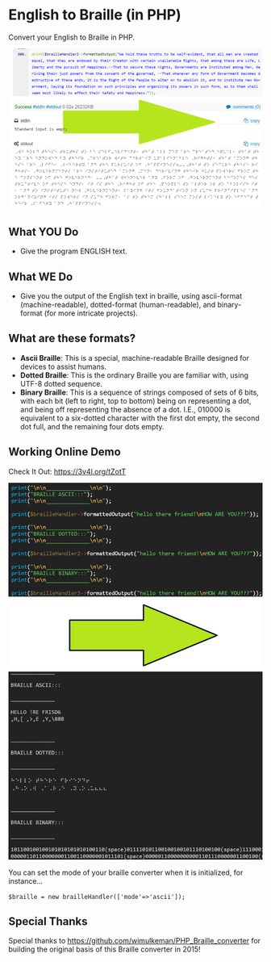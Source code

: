# English to Braille (in PHP)

Convert your English to Braille in PHP.

<img src="image/braille2.jpg" width="900">

## What YOU Do

* Give the program ENGLISH text.

## What WE Do

* Give you the output of the English text in braille, using ascii-format (machine-readable), dotted-format (human-readable), and binary-format (for more intricate projects).

## What are these formats?

* **Ascii Braille**: This is a special, machine-readable Braille designed for devices to assist humans.
* **Dotted Braille**: This is the ordinary Braille you are familiar with, using UTF-8 dotted sequence.
* **Binary Braille**: This is a sequence of strings composed of sets of 6 bits, with each bit (left to right, top to bottom) being on representing a dot, and being off representing the absence of a dot.  I.E., 010000 is equivalent to a six-dotted character with the first dot empty, the second dot full, and the remaining four dots empty.

## Working Online Demo

Check It Out: https://3v4l.org/tZotT

<img src="image/braille.jpg" width="600">

You can set the mode of your braille converter when it is initialized, for instance...

    $braille = new brailleHandler(['mode'=>'ascii']);

## Special Thanks

Special thanks to https://github.com/wimulkeman/PHP_Braille_converter for building the original basis of this Braille converter in 2015!
